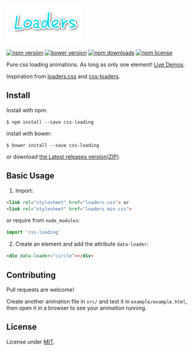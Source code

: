 ![loaders](./src/logo.png)

[![npm version](http://img.shields.io/npm/v/css-loading.svg)](https://www.npmjs.com/package/css-loading)
[![bower version](https://img.shields.io/bower/v/css-loading.svg)](https://www.npmjs.com/package/css-loading)
[![npm downloads](http://img.shields.io/npm/dm/css-loading.svg)](https://www.npmjs.com/package/css-loading)
[![npm license](https://img.shields.io/npm/l/css-loading.svg)](https://github.com/jovey-zheng/loader/blob/master/LICENSE)

Pure css loading animations. As long as only one element! [Live Demos](http://jovey-zheng.github.io/loader).

Inspiration from [loaders.css](https://github.com/ConnorAtherton/loaders.css) and [css-loaders](https://github.com/lukehaas/css-loaders).


## Install

Install with npm:
  ```
  $ npm install --save css-loading
  ```

install with bower:
  ```
  $ bower install --save css-loading
  ```

or download [the Latest releases version(ZIP)](https://github.com/jovey-zheng/loader/archive/v1.4.0.zip).

## Basic Usage

1. Import:

  ```html
  <link rel="stylesheet" href="loaders.css"> or
  <link rel="stylesheet" href="loaders.min.css">
  ```

  or require from `node_modules`:

  ```js
  import 'css-loading'
  ```

2. Create an element and add the attribute `data-loader`:

  ```html
  <div data-loader="circle"></div>
  ```

## Contributing

Pull requests are welcome!

Create another animation file in `src/` and test it in `example/example.html`, then open it in a browser to see your animation running.

## License

License under [MIT](https://github.com/jovey-zheng/loader/blob/master/LICENSE).
